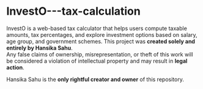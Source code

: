 # InvestO---tax-calculation
InvestO is a web-based tax calculator that helps users compute taxable amounts, tax percentages, and explore investment options based on salary, age group, and government schemes.
This project was **created solely and entirely by Hansika Sahu**.  
Any false claims of ownership, misrepresentation, or theft of this work will be considered a violation of intellectual property and may result in **legal action**.  

Hansika Sahu is the **only rightful creator and owner** of this repository.

